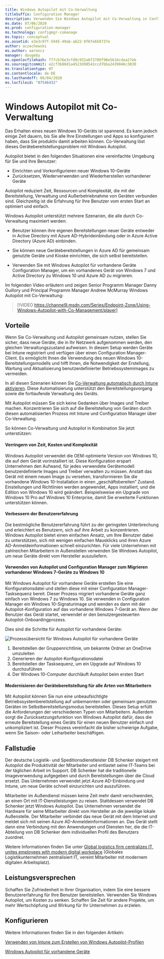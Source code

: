 ```yaml
---
title: Windows Autopilot mit Co-Verwaltung
titleSuffix: Configuration Manager
description: Verwenden Sie Windows Autopilot mit Co-Verwaltung in Configuration Manager, um das Einrichten neuer Windows 10-Geräte zu vereinfachen.
ms.date: 07/06/2020
ms.prod: configuration-manager
ms.technology: configmgr-comanage
ms.topic: conceptual
ms.assetid: e3e3c97f-5945-49ab-a622-9f6fe6b9737e
author: aczechowski
ms.author: aaroncz
manager: dougeby
ms.openlocfilehash: f77cb76e3cfd9c932a6f3789f98e5616cdaa27eb
ms.sourcegitcommit: e2cf3b80d1a4523d98542ccd7bba2439046c3830
ms.translationtype: HT
ms.contentlocale: de-DE
ms.lasthandoff: 08/04/2020
ms.locfileid: "87546432"
---
```

# <a name="windows-autopilot-with-co-management"></a>Windows Autopilot mit Co-Verwaltung

Das Erhalten eines neuen Windows 10-Geräts ist spannend. Es kann jedoch einige Zeit dauern, bis Sie alle Ihre Einstellungen und Apps so konfiguriert haben, dass Sie produktiv damit arbeiten können. Co-Verwaltung löst dieses Gerätebereitstellungsproblem mit Windows Autopilot.

Autopilot bietet in den folgenden Situationen eine vereinfachte Umgebung für Sie und Ihre Benutzer:
- Einrichten und Vorkonfigurieren neuer Windows 10-Geräte  
- Zurücksetzen, Wiederverwenden und Wiederherstellen vorhandener Geräte  

Autopilot reduziert Zeit, Ressourcen und Komplexität, die mit der Bereitstellung, Verwaltung und Außerbetriebnahme von Geräten verbunden sind. Gleichzeitig ist die Erfahrung für Ihre Benutzer vom ersten Start an optimiert und einfach.

Windows Autopilot unterstützt mehrere Szenarien, die alle durch Co-Verwaltung maximiert werden:

- Benutzer können ihre eigenen Bereitstellungen neuer Geräte entweder in Active Directory mit Azure AD-Hybrideinbindung oder in Azure Active Directory (Azure AD) einbinden.  

- Sie können neue Gerätebereitstellungen in Azure AD für gemeinsam genutzte Geräte und Kioske einrichten, die sich selbst bereitstellen.  

- Verwenden Sie mit Windows Autopilot für vorhandene Geräte Configuration Manager, um ein vorhandenes Gerät von Windows 7 und Active Directory zu Windows 10 und Azure AD zu migrieren.  

Im folgenden Video erläutern und zeigen Senior Programm Manager Danny Guillory und Principal Programm Manager Andrew McMurray Windows Autopilot mit Co-Verwaltung:

> [!VIDEO https://channel9.msdn.com/Series/Endpoint-Zone/Using-Windows-Autopilot-with-Co-Management/player]



## <a name="benefits"></a>Vorteile

Wenn Sie Co-Verwaltung und Autopilot gemeinsam nutzen, stellen Sie sicher, dass neue Geräte, die in Ihr Netzwerk aufgenommen werden, den gleichen Verwaltungszustand aufweisen. In diesem Setup werden Geräte bei Intune registriert und verfügen über einen Configuration Manager-Client.  Es ermöglicht Ihnen die Verwendung des neuen Windows 10-Bereitstellungsmodells und hilft Ihnen, die Notwendigkeit der Erstellung, Wartung und Aktualisierung benutzerdefinierter Betriebssystemimages zu vermeiden. 

In all diesen Szenarien können Sie [Co-Verwaltung automatisch durch Intune aktivieren](how-to-prepare-Win10.md). Diese Automatisierung unterstützt den Bereitstellungsvorgang sowie die fortlaufende Verwaltung des Geräts.

Mit Autopilot müssen Sie sich keine Gedanken über Images und Treiber machen. Konzentrieren Sie sich auf die Bereitstellung von Geräten durch diesen automatisierten Prozess mit Intune und Configuration Manager über Co-Verwaltung.


So können Co-Verwaltung und Autopilot in Kombination Sie jetzt unterstützen:

#### <a name="reduce-time-costs-and-complexity"></a>Verringern von Zeit, Kosten und Komplexität
Windows Autopilot verwendet die OEM-optimierte Version von Windows 10, die auf dem Gerät vorinstalliert ist. Diese Konfiguration erspart Unternehmen den Aufwand, für jedes verwendete Gerätemodell benutzerdefinierte Images und Treiber verwalten zu müssen. Anstatt das Gerät mit einem neuen Image zu versehen, transformieren Sie die vorhandene Windows 10-Installation in einen „geschäftsbereiten“ Zustand. Einstellungen und Richtlinien werden angewendet, Apps installiert, und die Edition von Windows 10 wird geändert. Beispielsweise ein Upgrade von Windows 10 Pro auf Windows 10 Enterprise, damit Sie erweiterte Funktionen unterstützen können.

#### <a name="improve-the-user-experience"></a>Verbessern der Benutzererfahrung
Die bestmögliche Benutzererfahrung führt zu der geringsten Unterbrechung und erleichtert es Benutzern, sich auf ihre Arbeit zu konzentrieren. Windows Autopilot bietet einen einfachen Ansatz, um Ihre Benutzer dabei zu unterstützen, sich mit wenigen einfachen Mausklicks und ihren Azure AD-Anmeldeinformationen schnell einzurichten. Für viele Unternehmen mit zahlreichen Mitarbeitern in Außenstellen verwenden Sie Windows Autopilot, um neue Geräte direkt vom Hersteller auszuliefern.

#### <a name="use-autopilot-and-configuration-manager-to-migrate-existing-windows-7-devices-to-windows-10"></a>Verwenden von Autopilot und Configuration Manager zum Migrieren vorhandener Windows 7-Geräte zu Windows 10
Mit Windows Autopilot für vorhandene Geräte erstellen Sie eine Konfigurationsdatei und stellen diese mit einer Configuration Manager-Tasksequenz bereit. Dieser Prozess migriert vorhandene Geräte ganz einfach von Windows 7 zu Windows 10. Sie verwenden in Configuration Manager ein Windows 10-Signaturimage und wenden es dann mit der Autopilot-Konfiguration auf das vorhandene Windows 7-Gerät an. Wenn der Benutzer das Gerät startet, verwendet er den benutzergesteuerten Autopilot-Onboardingprozess.

Dies sind die Schritte für Autopilot für vorhandene Geräte:

![Prozessübersicht für Windows Autopilot für vorhandene Geräte](media/autopilot-for-existing-devices.png)

1. Bereitstellen der Gruppenrichtlinie, um bekannte Ordner an OneDrive umzuleiten
2. Generieren der Autopilot-Konfigurationsdatei
3. Bereitstellen der Tasksequenz, um ein Upgrade auf Windows 10 durchzuführen
4. Der Windows 10-Computer durchläuft Autopilot beim ersten Start

#### <a name="modernizing-device-provisioning-for-all-types-of-workers"></a>Modernisieren der Gerätebereitstellung für alle Arten von Mitarbeitern
Mit Autopilot können Sie nun eine unbeaufsichtigte Betriebssystembereitstellung auf unbemannten oder gemeinsam genutzten Geräten im Selbstbereitstellungsmodus bereitstellen. Dieses Setup erfüllt die Anforderungen der verschiedenen Typen von Mitarbeitern. Außerdem sorgt die Zurücksetzungsfunktion von Windows Autopilot dafür, dass die erneute Bereitstellung eines Geräts für einen neuen Benutzer einfach und unkompliziert ist. Dieser Prozess vereinfacht die bisher schwierige Aufgabe, wenn Sie Saison- oder Leiharbeiter beschäftigen. 



## <a name="case-study"></a>Fallstudie

Der deutsche Logistik- und Speditionsdienstleister DB Schenker steigert mit Autopilot die Produktivität der Mitarbeiter und entlastet seine IT-Teams bei der täglichen Arbeit im Support. DB Schenker hat die traditionelle Imageverwendung aufgegeben und durch Bereitstellungen über die Cloud ersetzt. Das Unternehmen verwendet jetzt Azure AD-Einbindung und Intune, um neue Geräte schnell einzurichten und auszuführen. 

Mitarbeiter im Außendienst müssen keine Zeit mehr damit verschwenden, an einen Ort mit IT-Dienstleistungen zu reisen. Stattdessen verwendet DB Schenker jetzt Windows Autopilot. Das Unternehmen versendet die Hardware für seine Mitarbeiter direkt vom Hersteller an die jeweilige lokale Außenstelle. Der Mitarbeiter verbindet das neue Gerät mit dem Internet und meldet sich mit seinen Azure AD-Anmeldeinformationen an. Das Gerät stellt dann eine Verbindung mit den Anwendungen und Diensten her, die die IT-Abteilung von DB Schenker dem individuellen Profil des Benutzers zuordnet.

Weitere Informationen finden Sie unter [Global logistics firm centralizes IT, unites employees with modern digital workplace](https://customers.microsoft.com/story/db-schenker-travel-transportation-windows-10) (Globales Logistikunternehmen zentralisiert IT, vereint Mitarbeiter mit modernem digitalen Arbeitsplatz).



## <a name="value-proposition"></a>Leistungsversprechen

Schaffen Sie Zufriedenheit in Ihrer Organisation, indem Sie eine bessere Benutzererfahrung für Ihre Benutzer bereitstellen. Verwenden Sie Windows Autopilot, um Kosten zu senken. Schaffen Sie Zeit für andere Projekte, um mehr Wertschöpfung und Wirkung für Ihr Unternehmen zu erzielen.



## <a name="configure"></a>Konfigurieren

Weitere Informationen finden Sie in den folgenden Artikeln:

[Verwenden von Intune zum Erstellen von Windows Autopilot-Profilen](https://docs.microsoft.com/intune/enrollment-autopilot)

[Windows Autopilot für vorhandene Geräte](../../autopilot/existing-devices.md)
